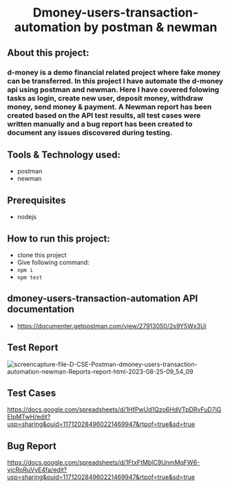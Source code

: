 # <div align=center> Dmoney-users-transaction-automation by postman & newman </div>

## About this project:
### d-money is a demo financial related project where fake money can be transferred. In this project I have automate the d-money api using postman and newman. Here I have covered folowing tasks as login, create new user, deposit money, withdraw money, send money & payment. A Newman report has been created based on the API test results, all test cases were written manually and a bug report has been created to document any issues discovered during testing.

## Tools & Technology used:
- postman
- newman

## Prerequisites
- nodejs
  
## How to run this project:
- clone this project
- Give following command:
- ``` npm i ```
- ``` npm test ```

## dmoney-users-transaction-automation API documentation
- https://documenter.getpostman.com/view/27913050/2s9Y5Wx3Ui

## Test Report
![screencapture-file-D-CSE-Postman-dmoney-users-transaction-automation-newman-Reports-report-html-2023-08-25-09_54_09](https://github.com/Shaishab10/dmoney-users-transaction-automation-newman/assets/54171379/dd6d4e5b-afd9-4626-a676-133c03e95ea0)

## Test Cases
https://docs.google.com/spreadsheets/d/1HfPwUd1Qzo6HdVTpDRvFuD7iGEIpMTwH/edit?usp=sharing&ouid=117120284960221469947&rtpof=true&sd=true

## Bug Report
https://docs.google.com/spreadsheets/d/1FtxFtMblC9UnmMqFW6-vjcRoRuVyE4fa/edit?usp=sharing&ouid=117120284960221469947&rtpof=true&sd=true
